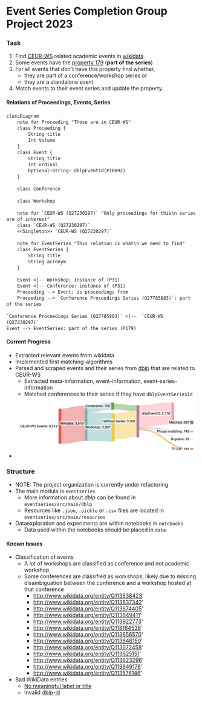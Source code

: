 # Event Series Completion Group Project 2023

### Task

1. Find [CEUR-WS](https://ceur-ws.org/) related academic events in [wikidata](https://www.wikidata.org/wiki/Q27230297)
2. Some events have the [property 179](https://www.wikidata.org/wiki/Property:P179) (**part of the series**)
3. For all events that don't have this property find whether,
    - they are part of a conference/workshop series or
    - they are a standalone event
6. Match events to their event series and update the property.

#### Relations of Proceedings, Events, Series

```mermaid
classDiagram
    note for Proceeding "Those are in CEUR-WS"
    class Proceeding {
        String title
        Int Volume
    }
    class Event {
        String title
        Int ordinal
        Optional~String~ dblpEventId(P10692)
    }

    class Conference

    class Workshop

    note for `CEUR-WS (Q27230297)` "Only proceedings for this\n series are of interest"
    class `CEUR-WS (Q27230297)`
    <<Singleton>> `CEUR-WS (Q27230297)`

    note for EventSeries "This relation is what\n we need to find"
    class EventSeries {
        String title
        String acronym
    }

    Event <|-- Workshop: instance of (P31)
    Event <|-- Conference: instance of (P31)
    Proceeding --> Event: is proceedings from
    Proceeding --> `Conference Proceedings Series (Q27785883)`: part of the series

`Conference Proceedings Series (Q27785883)` <|--  `CEUR-WS (Q27230297)`
Event --> EventSeries: part of the series (P179)
```

#### Current Progress

- Extracted relevant events from wikidata
- Implemented first matching-algorithms
- Parsed and scraped events and their series from [dblp](https://dblp.org) that are related to CEUR-WS
    - Extracted meta-information, event-information, event-series-information
    - Matched conferences to their series if they have `dblpEventSeriesId`
- ![Sankey plot about the progress](docs/Sankey&#32;Progress&#32;23.06.png)

### Structure

- NOTE: The project organization is currently under refactoring
- The main module is `eventseries`
  - More information about *dblp* can be found in `eventseries/src/main/dblp`
  - Resources like `.json`, `.pickle` or `.csv` files are located
    in `eventseries/src/main/resources`
- Dataexploration and experiments are within notebooks in `notebooks`
  - Data used within the notebooks should be placed in `data`

#### Known Issues

- Classification of events
  - A lot of workshops are classified as conference and not academic workshop
  - Some conferences are classified as workshops,
    likely due to missing disambiguation between the conference and a workshop hosted at that
    conference
    - http://www.wikidata.org/entity/Q113638423'
    - http://www.wikidata.org/entity/Q113637342'
    - http://www.wikidata.org/entity/Q113674405'
    - http://www.wikidata.org/entity/Q113649411'
    - http://www.wikidata.org/entity/Q113922773'
    - http://www.wikidata.org/entity/Q118164538'
    - http://www.wikidata.org/entity/Q113656570'
    - http://www.wikidata.org/entity/Q113646150'
    - http://www.wikidata.org/entity/Q113672458'
    - http://www.wikidata.org/entity/Q113625151'
    - http://www.wikidata.org/entity/Q113623296'
    - http://www.wikidata.org/entity/Q113649178'
    - http://www.wikidata.org/entity/Q113576146'
- Bad WikiData entries
  - [No meaningful label or title](https://www.wikidata.org/wiki/Q113672449)
  - Invalid [dblp-id](https://www.wikidata.org/wiki/Q113580007)
